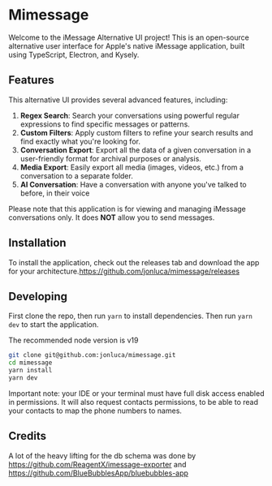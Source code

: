 # Mimessage

Welcome to the iMessage Alternative UI project! This is an open-source alternative user interface for Apple's native iMessage application, built using TypeScript, Electron, and Kysely.

## Features

This alternative UI provides several advanced features, including:

1. **Regex Search**: Search your conversations using powerful regular expressions to find specific messages or patterns.
2. **Custom Filters**: Apply custom filters to refine your search results and find exactly what you're looking for.
3. **Conversation Export**: Export all the data of a given conversation in a user-friendly format for archival purposes or analysis.
4. **Media Export**: Easily export all media (images, videos, etc.) from a conversation to a separate folder.
5. **AI Conversation**: Have a conversation with anyone you've talked to before, in their voice

Please note that this application is for viewing and managing iMessage conversations only. It does **NOT** allow you to send messages.

## Installation

To install the application, check out the releases tab and download the app for your architecture.https://github.com/jonluca/mimessage/releases

## Developing

First clone the repo, then run `yarn` to install dependencies. Then run `yarn dev` to start the application.

The recommended node version is v19

```bash
git clone git@github.com:jonluca/mimessage.git
cd mimessage
yarn install
yarn dev
```

Important note: your IDE or your terminal must have full disk access enabled in permissions. It will also request contacts permissions, to be able to read your contacts to map the phone numbers to names.

## Credits

A lot of the heavy lifting for the db schema was done by https://github.com/ReagentX/imessage-exporter and https://github.com/BlueBubblesApp/bluebubbles-app
